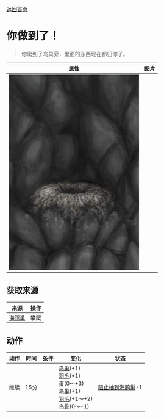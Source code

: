 [返回首页](index.md)  
# 你做到了！  
> 你爬到了鸟巢旁，里面的东西现在都归你了。  
  
  属性  |   图片   
 ----  |  ----:   
   |  ![](Sprite/SeagullNest.png)   
  
## 获取来源  
来源  |  操作  
----  |  ----  
[海鸥巢](SeagullNest.md)  |  攀爬  
## 动作  
动作  |  时间  |  条件  |  变化  |  状态  
----  |  ----  |  ----  |  ----  |  ----  
继续  |  15分  |    |  [鸟巢](Nest.md)(+1)<br>[羽毛](Feathers.md)(+1)<br>[蛋](Egg.md)(0～+3)<br>[鸟巢](Nest.md)(+1)<br>[羽毛](Feathers.md)(+1～+2)<br>[鸟骨](BonesBird.md)(0～+1)  |  [阻止抽到海鸥巢](SeagullNestKiller.md)+1  
